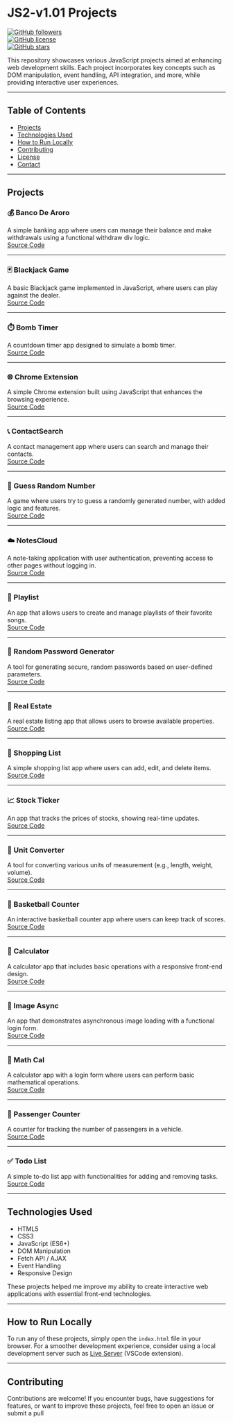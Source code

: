 # JS2-v1.01 Projects

[![GitHub followers](https://img.shields.io/github/followers/aljnmusic?style=social)](https://github.com/aljnmusic)  
[![GitHub license](https://img.shields.io/github/license/aljnmusic/JS2-v1.01)](LICENSE)  
[![GitHub stars](https://img.shields.io/github/stars/aljnmusic/JS2-v1.01?style=social)](https://github.com/aljnmusic/JS2-v1.01/stargazers)

This repository showcases various JavaScript projects aimed at enhancing web development skills. Each project incorporates key concepts such as DOM manipulation, event handling, API integration, and more, while providing interactive user experiences.

---

## Table of Contents
- [Projects](#projects)
- [Technologies Used](#technologies-used)
- [How to Run Locally](#how-to-run-locally)
- [Contributing](#contributing)
- [License](#license)
- [Contact](#contact)

---

## Projects

### 💰 Banco De Aroro  
A simple banking app where users can manage their balance and make withdrawals using a functional withdraw div logic.  
[Source Code](https://github.com/aljnmusic/JS2-v1.01/tree/main/Banco%20De%20Aroro)

---

### 🃏 Blackjack Game  
A basic Blackjack game implemented in JavaScript, where users can play against the dealer.  
[Source Code](https://github.com/aljnmusic/JS2-v1.01/tree/main/Blackjack%20Game)

---

### ⏱️ Bomb Timer  
A countdown timer app designed to simulate a bomb timer.  
[Source Code](https://github.com/aljnmusic/JS2-v1.01/tree/main/Bomb%20Timer)

---

### 🌐 Chrome Extension  
A simple Chrome extension built using JavaScript that enhances the browsing experience.  
[Source Code](https://github.com/aljnmusic/JS2-v1.01/tree/main/Chrome%20Extension)

---

### 📞 ContactSearch  
A contact management app where users can search and manage their contacts.  
[Source Code](https://github.com/aljnmusic/JS2-v1.01/tree/main/ContactSearch)

---

### 🎲 Guess Random Number  
A game where users try to guess a randomly generated number, with added logic and features.  
[Source Code](https://github.com/aljnmusic/JS2-v1.01/tree/main/GuessRandomNumber)

---

### ☁️ NotesCloud  
A note-taking application with user authentication, preventing access to other pages without logging in.  
[Source Code](https://github.com/aljnmusic/JS2-v1.01/tree/main/NotesCloud)

---

### 🎵 Playlist  
An app that allows users to create and manage playlists of their favorite songs.  
[Source Code](https://github.com/aljnmusic/JS2-v1.01/tree/main/Playlist)

---

### 🔐 Random Password Generator  
A tool for generating secure, random passwords based on user-defined parameters.  
[Source Code](https://github.com/aljnmusic/JS2-v1.01/tree/main/Random%20Password)

---

### 🏡 Real Estate  
A real estate listing app that allows users to browse available properties.  
[Source Code](https://github.com/aljnmusic/JS2-v1.01/tree/main/Real%20Estate)

---

### 🛒 Shopping List  
A simple shopping list app where users can add, edit, and delete items.  
[Source Code](https://github.com/aljnmusic/JS2-v1.01/tree/main/Shopping%20List)

---

### 📈 Stock Ticker  
An app that tracks the prices of stocks, showing real-time updates.  
[Source Code](https://github.com/aljnmusic/JS2-v1.01/tree/main/Stock%20Ticker)

---

### 🔢 Unit Converter  
A tool for converting various units of measurement (e.g., length, weight, volume).  
[Source Code](https://github.com/aljnmusic/JS2-v1.01/tree/main/Unit%20Converter)

---

### 🏀 Basketball Counter  
An interactive basketball counter app where users can keep track of scores.  
[Source Code](https://github.com/aljnmusic/JS2-v1.01/tree/main/basketball%20counter)

---

### 🧮 Calculator  
A calculator app that includes basic operations with a responsive front-end design.  
[Source Code](https://github.com/aljnmusic/JS2-v1.01/tree/main/calculator)

---

### 📸 Image Async  
An app that demonstrates asynchronous image loading with a functional login form.  
[Source Code](https://github.com/aljnmusic/JS2-v1.01/tree/main/imageAsync)

---

### 🧮 Math Cal  
A calculator app with a login form where users can perform basic mathematical operations.  
[Source Code](https://github.com/aljnmusic/JS2-v1.01/tree/main/math%20cal)

---

### 🚖 Passenger Counter  
A counter for tracking the number of passengers in a vehicle.  
[Source Code](https://github.com/aljnmusic/JS2-v1.01/tree/main/passenger%20counter)

---

### ✅ Todo List  
A simple to-do list app with functionalities for adding and removing tasks.  
[Source Code](https://github.com/aljnmusic/JS2-v1.01/tree/main/todo%20list)

---

## Technologies Used

- HTML5  
- CSS3  
- JavaScript (ES6+)  
- DOM Manipulation  
- Fetch API / AJAX  
- Event Handling  
- Responsive Design  

These projects helped me improve my ability to create interactive web applications with essential front-end technologies.

---

## How to Run Locally

To run any of these projects, simply open the `index.html` file in your browser. For a smoother development experience, consider using a local development server such as [Live Server](https://marketplace.visualstudio.com/items?itemName=ritwickdey.LiveServer) (VSCode extension).

---

## Contributing

Contributions are welcome! If you encounter bugs, have suggestions for features, or want to improve these projects, feel free to open an issue or submit a pull
